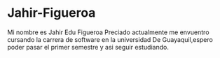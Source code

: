# Jahir-Figueroa
Mi nombre es Jahir Edu Figueroa Preciado  actualmente me envuentro cursando la carrera de software en la universidad De Guayaquil,espero poder pasar el primer semestre y asi seguir estudiando.
